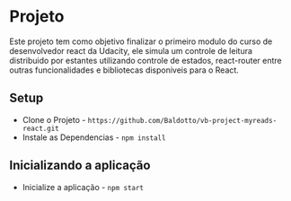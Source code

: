 # Projeto

Este projeto tem como objetivo finalizar o primeiro modulo do curso de desenvolvedor react da Udacity, ele simula um controle de leitura distribuido por estantes utilizando controle de estados, react-router entre outras funcionalidades e bibliotecas disponiveis para o React.

## Setup

* Clone o Projeto - `https://github.com/Baldotto/vb-project-myreads-react.git`
* Instale as Dependencias - `npm install`

## Inicializando a aplicação

* Inicialize a aplicação - `npm start`



